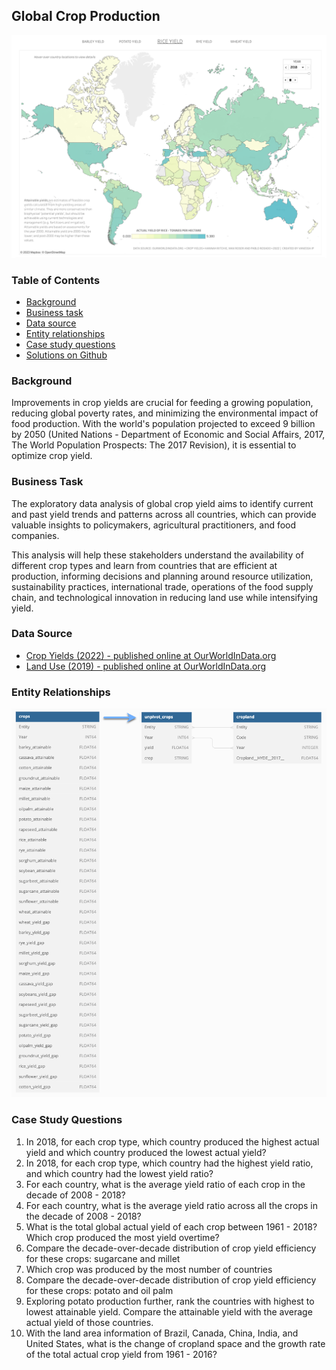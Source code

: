## Global Crop Production

![crop_map](images/rice_crop_map.png)
### Table of Contents
- [Background](https://github.com/vanessa-ip/global-crop-production#background)
- [Business task](https://github.com/vanessa-ip/global-crop-production#business-task)
- [Data source](https://github.com/vanessa-ip/global-crop-production#data-source)
- [Entity relationships](https://github.com/vanessa-ip/global-crop-production#entity-relationships)
- [Case study questions](https://github.com/vanessa-ip/global-crop-production#case-study-questions)
- [Solutions on Github](https://github.com/vanessa-ip/global-crop-production/blob/main/global-crop-production-analysis)

### Background

Improvements in crop yields are crucial for feeding a growing population, reducing global poverty rates, and minimizing the environmental impact of food production. With the world's population projected to exceed 9 billion by 2050 (United Nations - Department of Economic and Social Affairs, 2017, The World Population Prospects: The 2017 Revision), it is essential to optimize crop yield.

### Business Task
The exploratory data analysis of global crop yield aims to identify current and past yield trends and patterns across all countries, which can provide valuable insights to policymakers, agricultural practitioners, and food companies. 

This analysis will help these stakeholders understand the availability of different crop types and learn from countries that are efficient at production, informing decisions and planning around resource utilization, sustainability practices, international trade, operations of the food supply chain, and technological innovation in reducing land use while intensifying yield.

### Data Source
- [Crop Yields (2022) - published online at OurWorldInData.org ](https://ourworldindata.org/crop-yields)
- [Land Use (2019) - published online at OurWorldInData.org](https://ourworldindata.org/land-use)

### Entity Relationships 

![entity relationships](images/entity_relationship.png)

### Case Study Questions
1. In 2018, for each crop type, which country produced the highest actual yield and which country 
produced the lowest actual yield? 
2. In 2018, for each crop type, which country had the highest yield ratio, and which country 
had the lowest yield ratio?
3. For each country, what is the average yield ratio of each crop in the decade of 2008 - 2018?
4. For each country, what is the average yield ratio across all the crops in the decade of 2008 - 2018?
5. What is the total global actual yield of each crop between 1961 - 2018? Which crop produced 
the most yield overtime?
6. Compare the decade-over-decade distribution of crop yield efficiency for these crops: sugarcane and millet
7. Which crop was produced by the most number of countries 
8. Compare the decade-over-decade distribution of crop yield efficiency for these crops: potato and oil palm
9. Exploring potato production further, rank the countries with highest to lowest attainable yield. Compare
the attainable yield with the average actual yield of those countries. 
10. With the land area information of Brazil, Canada, China, India, and United States, what is the change 
of cropland space and the growth rate of the total actual crop yield from 1961 - 2016?


